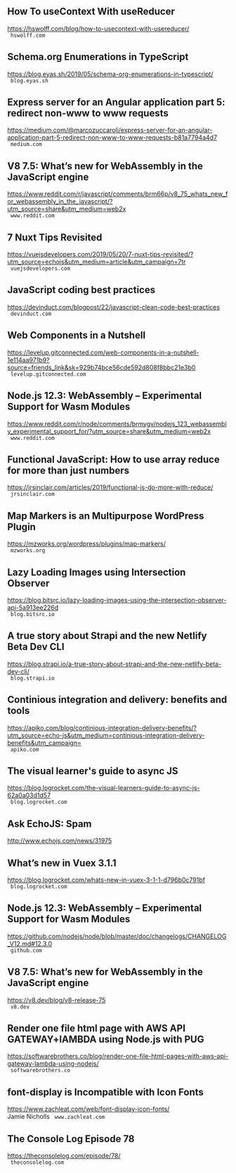 ## How To useContext With useReducer  
https://hswolff.com/blog/how-to-usecontext-with-usereducer/  
 ` hswolff.com`
  

## Schema.org Enumerations in TypeScript  
https://blog.eyas.sh/2019/05/schema-org-enumerations-in-typescript/  
 ` blog.eyas.sh`
  

## Express server for an Angular application part 5: redirect non-www to www requests  
https://medium.com/@marcozuccaroli/express-server-for-an-angular-application-part-5-redirect-non-www-to-www-requests-b81a7794a4d7  
 ` medium.com`
  

## V8 7.5: What’s new for WebAssembly in the JavaScript engine  
https://www.reddit.com/r/javascript/comments/brm66p/v8_75_whats_new_for_webassembly_in_the_javascript/?utm_source=share&utm_medium=web2x  
 ` www.reddit.com`
  

## 7 Nuxt Tips Revisited  
https://vuejsdevelopers.com/2019/05/20/7-nuxt-tips-revisited/?utm_source=echojs&utm_medium=article&utm_campaign=7tr  
 ` vuejsdevelopers.com`
  

## JavaScript coding best practices  
https://devinduct.com/blogpost/22/javascript-clean-code-best-practices  
 ` devinduct.com`
  

## Web Components in a Nutshell  
https://levelup.gitconnected.com/web-components-in-a-nutshell-1e114aa971b9?source=friends_link&sk=929b74bce56cde592d808f8bbc21e3b0  
 ` levelup.gitconnected.com`
  

## Node.js 12.3: WebAssembly – Experimental Support for Wasm Modules  
https://www.reddit.com/r/node/comments/brmygv/nodejs_123_webassembly_experimental_support_for/?utm_source=share&utm_medium=web2x  
 ` www.reddit.com`
  

## Functional JavaScript: How to use array reduce for more than just numbers  
https://jrsinclair.com/articles/2019/functional-js-do-more-with-reduce/  
 ` jrsinclair.com`
  

## Map Markers is an Multipurpose WordPress Plugin  
https://mzworks.org/wordpress/plugins/map-markers/  
 ` mzworks.org`
  

## Lazy Loading Images using Intersection Observer  
https://blog.bitsrc.io/lazy-loading-images-using-the-intersection-observer-api-5a913ee226d  
 ` blog.bitsrc.io`
  

## A true story about Strapi and the new Netlify Beta Dev CLI  
https://blog.strapi.io/a-true-story-about-strapi-and-the-new-netlify-beta-dev-cli/  
 ` blog.strapi.io`
  

## Continious integration and delivery: benefits and tools  
https://apiko.com/blog/continious-integration-delivery-benefits/?utm_source=echo-js&utm_medium=continious-integration-delivery-benefits&utm_campaign=  
 ` apiko.com`
  

## The visual learner's guide to async JS  
https://blog.logrocket.com/the-visual-learners-guide-to-async-js-62a0a03d1d57  
 ` blog.logrocket.com`
  

## Ask EchoJS: Spam  
http://www.echojs.com/news/31975  
 
  

## What’s new in Vuex 3.1.1  
https://blog.logrocket.com/whats-new-in-vuex-3-1-1-d796b0c791bf  
 ` blog.logrocket.com`
  

## Node.js 12.3: WebAssembly – Experimental Support for Wasm Modules  
https://github.com/nodejs/node/blob/master/doc/changelogs/CHANGELOG_V12.md#12.3.0  
 ` github.com`
  

## V8 7.5: What’s new for WebAssembly in the JavaScript engine  
https://v8.dev/blog/v8-release-75  
 ` v8.dev`
  

## Render one file html page with AWS API GATEWAY+lAMBDA using Node.js with PUG  
https://softwarebrothers.co/blog/render-one-file-html-pages-with-aws-api-gateway-lambda-using-nodejs/  
 ` softwarebrothers.co`
  

## font-display is Incompatible with Icon Fonts  
https://www.zachleat.com/web/font-display-icon-fonts/  
Jamie Nicholls ` www.zachleat.com`
  

## The Console Log Episode 78  
https://theconsolelog.com/episode/78/  
 ` theconsolelog.com`
  

